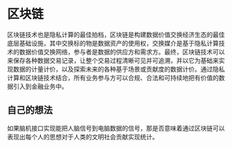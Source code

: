 # 区块链

区块链技术也是隐私计算的最佳拍档，区块链是构建数据价值交换经济生态的最佳底层基础设施，其中交换标的物是数据资产的使用权，交换媒介是基于隐私计算技术的数据价值交换网络，参与者是数据的供应方和需求方。最终，区块链技术可以来保存各种数据交易记录，让整个交易过程清晰可见并可追溯，并以它为基础来实现数据的计量计价，以及探索未来的各种基于场景或贡献度的数据计价。通过隐私计算和区块链技术结合，所有业务参与方可以合规、合法和可持续地把有价值的数据引入到金融业务中。

## 自己的想法

如果脑机接口实现能把人脑信号到电脑数据的信号，那是否意味着通过区块链可以表现出每个人的思想对于人类的文明社会贡献实现统计。

[1]: https://www.jingpt.com/business/7edd2365-25c6-40a6-a876-0af65b29886e
